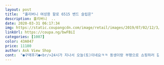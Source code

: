```yaml
---
layout: post 
title:  "홀리버니 여성용 할로 6515 밴드 슬립온" 
description: 홀리버니  ..
date: 2020-03-31 06:17:34 
img: https://static.coupangcdn.com/image/retail/images/2019/07/02/12/3/20c44334-d3ce-4fea-b257-884a1005938f.jpg 
linkUrl: https://coupa.ng/bwFBiI 
categories: [1007] 
color: 43A047 
price: 11180 
author: Ask View Shop 
cont:  "●구매후기●<br/>24시가 지나서 오늘(토)이네요ㅋㅋ 동생이랑 부평으로 쇼핑하러 갈 때 신을 예정인데, 오랫동안 신으면 어떤지 추후에 또 후기 올릴게요! ㅎㅎㅎ<br/>가격도  착한가격12580원<br/>그건 상관없습니다   물품은   잘  배송되었으니까요~<br/>근데  신고 외출해보질  않아서... <br/><br/>넘나 새하얀 슬립온이라서 마음이 다 깨끗해지는 색감이고요!<br/>디자인도  심플하면서도  멋이  있고  치마나  바지에 모두  잘   신을  수  있고... <br/><br/>또 한가지  맘에 드는 건  바닥이  생고무창이라서  미끄러지지 않고걸을 때나  달릴 때나 안정감이 함께  할  듯~<br/>맨발이었지만 신어보니 끼는 느낌 없이 정말 편안한 착용감!<br/>받은  즉시 맨발로  신어봤는데  잘  맞고  화면보다  더 이뻐요<br/>상자에  담아  오지 않고   비닐에 넣어서  로켓배송되었는데<br/>신고  다녀봤을  때의  느낌은  신어보고  후기  또  올리기로 할게요~<br/>일단 박스에 포장되어 있다는 것부터가 맘에 들고요!<br/>주문한지 이틀만에 도착하는 신속함!!<br/>처음에 큰딸 것만 주문할려 했는데 신발이 발이아파서 새로샀는데 어제사고 오늘 바로왔습니다! 로켓배송 짱이에요! 옛날에도 신어본 기억이있어서 사봤는데 예전에 큰딸이랑 빨간색으로 신어봤는데 빨간색이 없어서.<br/>.<br/>ㅜ 검정으로 샀는데 진짜 고퀄리티 입니다 실밥 터진부분이 하나도 없어요! 정말 좋습니다! 다음엔 우리 2째딸 신발 해주려고요! 물건 잘 받았습니다!!<br/>추천합니다!<br/>" 
---
```

